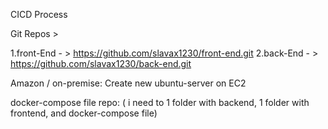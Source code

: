 CICD Process

Git Repos >

1.front-End - > https://github.com/slavax1230/front-end.git
2.back-End - > https://github.com/slavax1230/back-end.git

Amazon / on-premise:
Create new ubuntu-server on EC2


docker-compose file repo: ( i need to 1 folder with backend, 1 folder with frontend, and docker-compose file)
